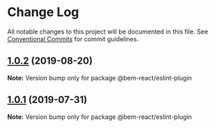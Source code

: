 # Change Log

All notable changes to this project will be documented in this file.
See [Conventional Commits](https://conventionalcommits.org) for commit guidelines.

## [1.0.2](https://github.com/bem/bem-react/compare/@bem-react/eslint-plugin@1.0.1...@bem-react/eslint-plugin@1.0.2) (2019-08-20)

**Note:** Version bump only for package @bem-react/eslint-plugin





## [1.0.1](https://github.com/bem/bem-react/compare/@bem-react/eslint-plugin@1.0.0...@bem-react/eslint-plugin@1.0.1) (2019-07-31)

**Note:** Version bump only for package @bem-react/eslint-plugin
